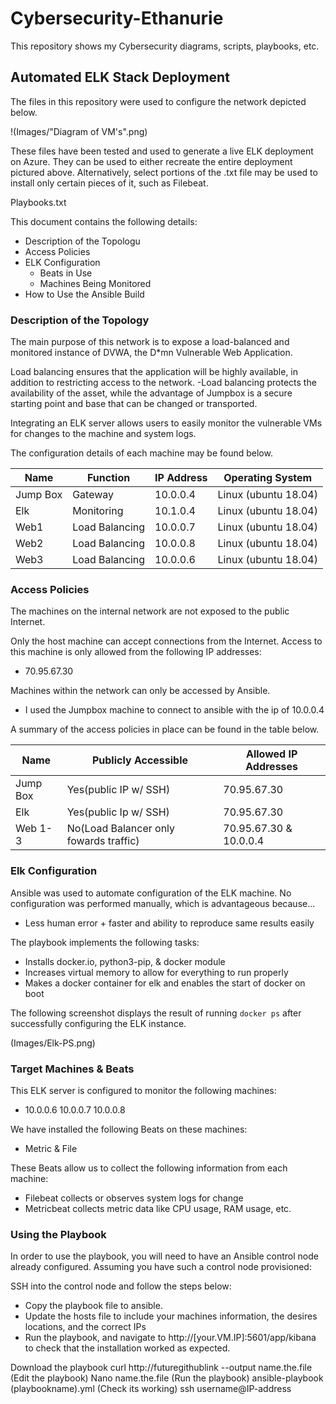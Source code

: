 # Cybersecurity-Ethanurie
This repository shows my Cybersecurity diagrams, scripts, playbooks, etc.

## Automated ELK Stack Deployment

The files in this repository were used to configure the network depicted below.

!(Images/"Diagram of VM's".png)

These files have been tested and used to generate a live ELK deployment on Azure. They can be used to either recreate the entire deployment pictured above. Alternatively, select portions of the .txt file may be used to install only certain pieces of it, such as Filebeat.

  Playbooks.txt

This document contains the following details:
- Description of the Topologu
- Access Policies
- ELK Configuration
  - Beats in Use
  - Machines Being Monitored
- How to Use the Ansible Build


### Description of the Topology

The main purpose of this network is to expose a load-balanced and monitored instance of DVWA, the D*mn Vulnerable Web Application.

Load balancing ensures that the application will be highly available, in addition to restricting access to the network.
-Load balancing protects the availability of the asset, while the advantage of Jumpbox is a secure starting point and base that can be changed or transported.

Integrating an ELK server allows users to easily monitor the vulnerable VMs for changes to the machine and system logs.

The configuration details of each machine may be found below.

| Name     |   Function   | IP Address |  Operating System   |
|----------|--------------|------------|---------------------|
| Jump Box |   Gateway    | 10.0.0.4   | Linux (ubuntu 18.04)|
| Elk      |  Monitoring  | 10.1.0.4   | Linux (ubuntu 18.04)|
| Web1     |Load Balancing| 10.0.0.7   | Linux (ubuntu 18.04)|
| Web2     |Load Balancing| 10.0.0.8   | Linux (ubuntu 18.04)|
| Web3     |Load Balancing| 10.0.0.6   | Linux (ubuntu 18.04)|
### Access Policies

The machines on the internal network are not exposed to the public Internet. 

Only the host machine can accept connections from the Internet. Access to this machine is only allowed from the following IP addresses:
- 70.95.67.30

Machines within the network can only be accessed by Ansible.
- I used the Jumpbox machine to connect to ansible with the ip of 10.0.0.4

A summary of the access policies in place can be found in the table below.

| Name     | Publicly Accessible | Allowed IP Addresses |
|----------|---------------------|----------------------|
| Jump Box |Yes(public IP w/ SSH)|     70.95.67.30      |
| Elk      |Yes(public Ip w/ SSH)|     70.95.67.30      |
| Web 1-3  |No(Load Balancer only fowards traffic)|    70.95.67.30 & 10.0.0.4    |

### Elk Configuration

Ansible was used to automate configuration of the ELK machine. No configuration was performed manually, which is advantageous because...
- Less human error + faster and ability to reproduce same results easily

The playbook implements the following tasks:
- Installs docker.io, python3-pip, & docker module
- Increases virtual memory to allow for everything to run properly
- Makes a docker container for elk and enables the start of docker on boot

The following screenshot displays the result of running `docker ps` after successfully configuring the ELK instance.

(Images/Elk-PS.png)

### Target Machines & Beats
This ELK server is configured to monitor the following machines:
- 10.0.0.6 10.0.0.7 10.0.0.8

We have installed the following Beats on these machines:
- Metric & File

These Beats allow us to collect the following information from each machine:
- Filebeat collects or observes system logs for change
- Metricbeat collects metric data like CPU usage, RAM usage, etc.

### Using the Playbook
In order to use the playbook, you will need to have an Ansible control node already configured. Assuming you have such a control node provisioned: 

SSH into the control node and follow the steps below:
- Copy the playbook file to ansible.
- Update the hosts file to include your machines information, the desires locations, and the correct IPs
- Run the playbook, and navigate to http://[your.VM.IP]:5601/app/kibana to check that the installation worked as expected.

Download the playbook curl http://futuregithublink --output name.the.file (Edit the playbook) Nano name.the.file (Run the playbook) ansible-playbook (playbookname).yml (Check its working) ssh username@IP-address
